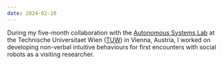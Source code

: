 ```yaml
--- 
date: 2024-02-10
---
```


During my five-month collaboration with the <a href="https://www.tuwien.at/en/etit/ict/asl/news/newly-accepted-papers-from-our-lab-2" target="_blank" rel="noopener">Autonomous Systems Lab</a> at the Technische Universitaet Wien (<a href="https://www.tuwien.at/" target="_blank" rel="noopener">TUW</a>) in Vienna, Austria, I worked on developing non-verbal intuitive behaviours for first encounters with social robots as a visiting researcher.


